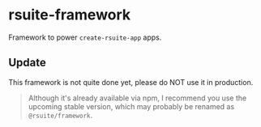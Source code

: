# rsuite-framework
Framework to power `create-rsuite-app` apps.

## Update

This framework is not quite done yet, please do NOT use it in production.

> Although it's already available via npm, I recommend you use the upcoming stable version,
which may probably be renamed as `@rsuite/framework`.
